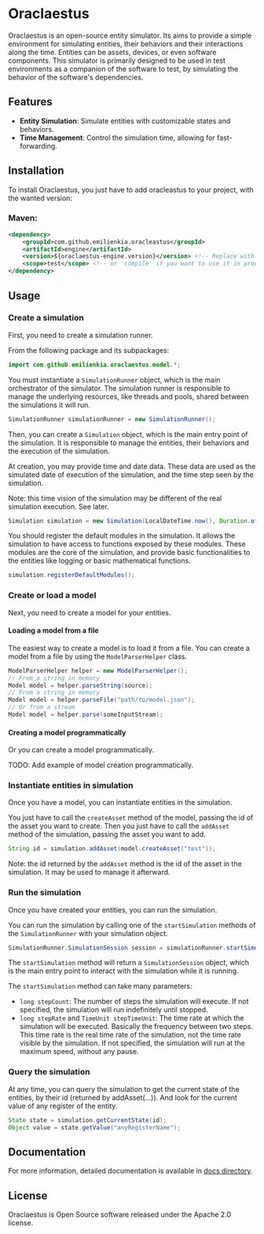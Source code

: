 Oraclaestus
================

Oraclaestus is an open-source entity simulator.
Its aims to provide a simple environment for simulating entities, their behaviors and their interactions along the time.
Entities can be assets, devices, or even software components.
This simulator is primarily designed to be used in test environments as a companion of the software to test,
by simulating the behavior of the software's dependencies.

## Features

- **Entity Simulation**: Simulate entities with customizable states and behaviors.
- **Time Management**: Control the simulation time, allowing for fast-forwarding.

## Installation

To install Oraclaestus, you just have to add oracleastus to your project, with the wanted version:

### Maven:
```xml
<dependency>
    <groupId>com.github.emilienkia.oracleastus</groupId>
    <artifactId>engine</artifactId>
    <version>${oraclaestus-engine.version}</version> <!-- Replace with the desired version, e.g., 0.1.0 -->
    <scope>test</scope> <!-- or 'compile' if you want to use it in production -->
</dependency>
```

## Usage

### Create a simulation

First, you need to create a simulation runner.

From the following package and its subpackages:
```java
import com.github.emilienkia.oraclaestus.model.*;
```

You must instantiate a `SimulationRunner` object, which is the main orchestrator of the simulator.
The simulation runner is responsible to manage the underlying resources, like threads and pools,
shared between the simulations it will run. 

```java
SimulationRunner simulationRunner = new SimulationRunner();
```

Then, you can create a `Simulation` object, which is the main entry point of the simulation.
It is responsible to manage the entities, their behaviors and the execution of the simulation.

At creation, you may provide time and date data.
These data are used as the simulated date of execution of the simulation, and the time step seen by the simulation.

Note: this time vision of the simulation may be different of the real simulation execution. See later.

```java
Simulation simulation = new Simulation(LocalDateTime.now(), Duration.ofSeconds(1));
```

You should register the default modules in the simulation.
It allows the simulation to have access to functions exposed by these modules.
These modules are the core of the simulation, and provide basic functionalities to the entities like logging or basic
mathematical functions.

```java
simulation.registerDefaultModules();
```

### Create or load a model

Next, you need to create a model for your entities.

#### Loading a model from a file

The easiest way to create a model is to load it from a file.
You can create a model from a file by using the `ModelParserHelper` class.

```java
ModelParserHelper helper = new ModelParserHelper();
// From a string in memory
Model model = helper.parseString(source);
// From a string in memory
Model model = helper.parseFile("path/to/model.json");
// Or from a stream
Model model = helper.parse(someInputStream);
```


#### Creating a model programmatically

Or you can create a model programmatically.

TODO: Add example of model creation programmatically.

### Instantiate entities in simulation
Once you have a model, you can instantiate entities in the simulation.

You just have to call the `createAsset` method of the model, passing the id of the asset you want to create.
Then you just have to call the `addAsset` method of the simulation, passing the asset you want to add.

```java
String id = simulation.addAsset(model.createAsset("test"));
```

Note: the id returned by the `addAsset` method is the id of the asset in the simulation.
It may be used to manage it afterward.

### Run the simulation
Once you have created your entities, you can run the simulation.

You can run the simulation by calling one of the `startSimulation` methods of the `SimulationRunner` with your simulation object.

```java
SimulationRunner.SimulationSession session = simulationRunner.startSimulation(simulation);
```

The `startSimulation` method will return a `SimulationSession` object, which is the main entry point to interact with the simulation while it is running.

The ``startSimulation`` method can take many parameters:
- `long stepCount`: The number of steps the simulation will execute.
If not specified, the simulation will run indefinitely until stopped.
- `long stepRate` and `TimeUnit stepTimeUnit`: The time rate at which the simulation will be executed.
Basically the frequency between two steps.
This time rate is the real time rate of the simulation, not the time rate visible by the simulation.
If not specified, the simulation will run at the maximum speed, without any pause.


### Query the simulation

At any time, you can query the simulation to get the current state of the entities, by their id (returned by addAsset(...)).
And look for the current value of any register of the entity.

```java
State state = simulation.getCurrentState(id);
Object value = state.getValue("anyRegisterName");
```


## Documentation

For more information, detailed documentation is available in [docs directory](docs/index.md).


## License
Oraclaestus is Open Source software released under the Apache 2.0 license.


